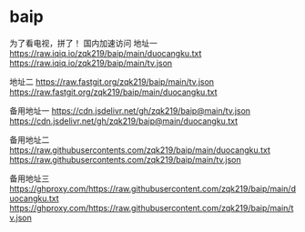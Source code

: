 # baip
为了看电视，拼了！
国内加速访问
地址一
https://raw.iqiq.io/zqk219/baip/main/duocangku.txt
https://raw.iqiq.io/zqk219/baip/main/tv.json

地址二
https://raw.fastgit.org/zqk219/baip/main/tv.json
https://raw.fastgit.org/zqk219/baip/main/duocangku.txt

备用地址一
https://cdn.jsdelivr.net/gh/zqk219/baip@main/tv.json
https://cdn.jsdelivr.net/gh/zqk219/baip@main/duocangku.txt

备用地址二
https://raw.githubusercontents.com/zqk219/baip/main/duocangku.txt
https://raw.githubusercontents.com/zqk219/baip/main/tv.json

备用地址三
https://ghproxy.com/https://raw.githubusercontent.com/zqk219/baip/main/duocangku.txt
https://ghproxy.com/https://raw.githubusercontent.com/zqk219/baip/main/tv.json
